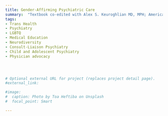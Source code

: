 ```yaml
---
title: Gender-Affirming Psychiatric Care
summary:  "Textbook co-edited with Alex S. Keuroghlian MD, MPH; American Psychiatric Association Publishers [in press; November 2023]"
tags:
- Trans Health
- Psychiatry
- LGBTQ
- Medical Education
- Neurodiversity
- Consult-Liaison Psychiatry
- Child and Adolescent Psychiatry
- Physician advocacy




# Optional external URL for project (replaces project detail page).
#external_link: 

#image:
#  caption: Photo by Toa Heftiba on Unsplash
#  focal_point: Smart

---
```

